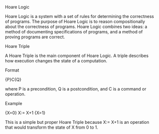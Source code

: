 Hoare Logic

Hoare Logic is a system with a set of rules for determining the correctness of programs. The purpose of Hoare Logic is to reason compositionally about the correctness of programs. Hoare Logic combines two ideas: a method of documenting specifications of programs, and a method of proving programs are correct.

Hoare Triple

A Hoare Triple is the main component of Hoare Logic. A triple describes how execution changes the state of a computation. 

Format

{P}C{Q}

where P is a precondition, Q is a postcondition, and C is a command or operation.

Example

{X=0} X:= X+1 {X=1}

This is a simple but proper Hoare Triple because X:= X+1 is an operation that would transform the state of X from 0 to 1.